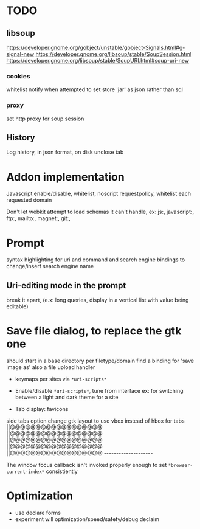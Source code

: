 # TODO

## libsoup
https://developer.gnome.org/gobject/unstable/gobject-Signals.html#g-signal-new
https://developer.gnome.org/libsoup/stable/SoupSession.html
https://developer.gnome.org/libsoup/stable/SoupURI.html#soup-uri-new
###  cookies
whitelist
notify when attempted to set
store 'jar' as json rather than sql
### proxy
set http proxy for soup session

## History
Log history, in json format, on disk
unclose tab

# Addon implementation
Javascript enable/disable, whitelist, noscript
requestpolicy, whitelist each requested domain

Don't let webkit attempt to load schemas it can't handle,
ex: js:, javascript:, ftp:, mailto:, magnet:, git:,

# Prompt
syntax highlighting for uri and command and search engine
bindings to change/insert search engine name

## Uri-editing mode in the prompt
break it apart, (e.x: long queries, display in a vertical list with
value being editable)

# Save file dialog, to replace the gtk one
should start in a base directory per filetype/domain
find a binding for 'save image as'
also a file upload handler

* keymaps per sites via `*uri-scripts*`

* Enable/disable `*uri-scripts*`, tune from interface
    ex: for switching between a light and dark theme for a site

* Tab display: favicons

side tabs option
change gtk layout to use vbox instead of hbox for tabs
    ||@@@@@@@@@@@@@@@@@@
    ||@@@@@@@@@@@@@@@@@@
    ||@@@@@@@@@@@@@@@@@@
    ||@@@@@@@@@@@@@@@@@@
    ||@@@@@@@@@@@@@@@@@@
    --------------------

The window focus callback isn't invoked properly enough to set `*browser-current-index*` consistiently

# Optimization
* use declare forms
* experiment will optimization/speed/safety/debug declaim
